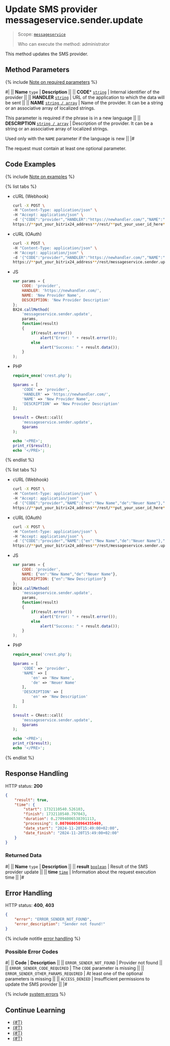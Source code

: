 # Update SMS provider messageservice.sender.update

> Scope: [`messageservice`](../scopes/permissions.md)
>
> Who can execute the method: administrator

This method updates the SMS provider.

## Method Parameters

{% include [Note on required parameters](../../_includes/required.md) %}

#|
|| **Name**
`type` | **Description** ||
|| **CODE***
[`string`](../data-types.md) | Internal identifier of the provider ||
|| **HANDLER**
[`string`](../data-types.md) | URL of the application to which the data will be sent ||
|| **NAME**
[`string / array`](../data-types.md) | Name of the provider. It can be a string or an associative array of localized strings. 

This parameter is required if the phrase is in a new language ||
|| **DESCRIPTION**
[`string / array`](../data-types.md) | Description of the provider. It can be a string or an associative array of localized strings. 

Used only with the `NAME` parameter if the language is new ||
|#

The request must contain at least one optional parameter.

## Code Examples

{% include [Note on examples](../../_includes/examples.md) %}

{% list tabs %}

- cURL (Webhook)

    ```bash
    curl -X POST \
    -H "Content-Type: application/json" \
    -H "Accept: application/json" \
    -d '{"CODE":"provider","HANDLER":"https://newhandler.com/","NAME":"New Provider Name","DESCRIPTION":"New Provider Description"}' \
    https://**put_your_bitrix24_address**/rest/**put_your_user_id_here**/**put_your_webhook_here**/messageservice.sender.update
    ```

- cURL (OAuth)

    ```bash
    curl -X POST \
    -H "Content-Type: application/json" \
    -H "Accept: application/json" \
    -d '{"CODE":"provider","HANDLER":"https://newhandler.com/","NAME":"New Provider Name","DESCRIPTION":"New Provider Description","auth":"**put_access_token_here**"}' \
    https://**put_your_bitrix24_address**/rest/messageservice.sender.update
    ```

- JS

    ```js
    var params = {
        CODE: 'provider',
        HANDLER: 'https://newhandler.com/',
        NAME: 'New Provider Name',
        DESCRIPTION: 'New Provider Description'
    };
    BX24.callMethod(
        'messageservice.sender.update',
        params,
        function(result)
        {
            if(result.error())
                alert("Error: " + result.error());
            else
                alert("Success: " + result.data());
        }
    );
    ```

- PHP

    ```php
    require_once('crest.php');

    $params = [
        'CODE' => 'provider',
        'HANDLER' => 'https://newhandler.com/',
        'NAME' => 'New Provider Name',
        'DESCRIPTION' => 'New Provider Description'
    ];

    $result = CRest::call(
        'messageservice.sender.update',
        $params
    );

    echo '<PRE>';
    print_r($result);
    echo '</PRE>';
    ```

{% endlist %}

{% list tabs %}

- cURL (Webhook)

    ```bash
    curl -X POST \
    -H "Content-Type: application/json" \
    -H "Accept: application/json" \
    -d '{"CODE":"provider","NAME":{"en":"New Name","de":"Neuer Name"},"DESCRIPTION":{"en":"New Description"}}' \
    https://**put_your_bitrix24_address**/rest/**put_your_user_id_here**/**put_your_webhook_here**/messageservice.sender.update
    ```

- cURL (OAuth)

    ```bash
    curl -X POST \
    -H "Content-Type: application/json" \
    -H "Accept: application/json" \
    -d '{"CODE":"provider","NAME":{"en":"New Name","de":"Neuer Name"},"DESCRIPTION":{"en":"New Description"},"auth":"**put_access_token_here**"}' \
    https://**put_your_bitrix24_address**/rest/messageservice.sender.update
    ```

- JS

    ```js
    var params = {
        CODE: 'provider',
        NAME: {"en":"New Name","de":"Neuer Name"},
        DESCRIPTION: {"en":"New Description"}
    };
    BX24.callMethod(
        'messageservice.sender.update',
        params,
        function(result)
        {
            if(result.error())
                alert("Error: " + result.error());
            else
                alert("Success: " + result.data());
        }
    );
    ```

- PHP

    ```php
    require_once('crest.php');

    $params = [
        'CODE' => 'provider',
        'NAME' => [
            'en' => 'New Name',
            'de' => 'Neuer Name'
        ],
        'DESCRIPTION' => [
            'en' => 'New Description'
        ]
    ];

    $result = CRest::call(
        'messageservice.sender.update',
        $params
    );

    echo '<PRE>';
    print_r($result);
    echo '</PRE>';
    ```

{% endlist %}

## Response Handling

HTTP status: **200**

```json
{
    "result": true,
    "time": {
        "start": 1732110540.526103,
        "finish": 1732110540.797043,
        "duration": 0.27094006538391113,
        "processing": 0.007060050964355469,
        "date_start": "2024-11-20T15:49:00+02:00",
        "date_finish": "2024-11-20T15:49:00+02:00"
    }
}
```

### Returned Data

#|
|| **Name**
`type` | **Description** ||
|| **result**
[`boolean`](../data-types.md) | Result of the SMS provider update ||
|| **time**
[`time`](../data-types.md) | Information about the request execution time ||
|#

## Error Handling

HTTP status: **400**, **403**

```json
{
    "error": "ERROR_SENDER_NOT_FOUND",
    "error_description": "Sender not found!"
}
```

{% include notitle [error handling](../../_includes/error-info.md) %}

### Possible Error Codes

#|
|| **Code** | **Description** ||
|| `ERROR_SENDER_NOT_FOUND` | Provider not found ||
|| `ERROR_SENDER_CODE_REQUIRED` | The `CODE` parameter is missing ||
|| `ERROR_SENDER_OTHER_PARAMS_REQUIRED` | At least one of the optional parameters is missing ||
|| `ACCESS_DENIED` | Insufficient permissions to update the SMS provider ||
|#

{% include [system errors](../../_includes/system-errors.md) %}

## Continue Learning

- [{#T}](./messageservice-sender-add.md)
- [{#T}](./messageservice-sender-list.md)
- [{#T}](./messageservice-sender-delete.md)
- [{#T}](./messageservice-message-status-update.md)